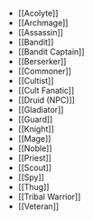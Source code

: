 - [[Acolyte]]
- [[Archmage]]
- [[Assassin]]
- [[Bandit]]
- [[Bandit Captain]]
- [[Berserker]]
- [[Commoner]]
- [[Cultist]]
- [[Cult Fanatic]]
- [[Druid (NPC)]]
- [[Gladiator]]
- [[Guard]]
- [[Knight]]
- [[Mage]]
- [[Noble]]
- [[Priest]]
- [[Scout]]
- [[Spy]]
- [[Thug]]
- [[Tribal Warrior]]
- [[Veteran]]